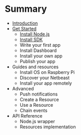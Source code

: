 # Summary

* [Introduction](README.md)
* [Get Started](get-started/index.md)
   * [Install Node.js](get-started/install-nodejs.md)
   * [Install SDK](get-started/install-sdk.md)
   * Write your first app
   * Install Dashboard
   * Install your own app
   * Publish your app
* Guides and resources
   * Install OS on Raspberry Pi
   * Discover your Netbeast
   * Install your app remotely
* Advanced
   * Push notifications
   * Create a Resource
   * Use a Resource
   * Chain events
* API Reference
   * Node.js wrapper
   * Resources implementation

